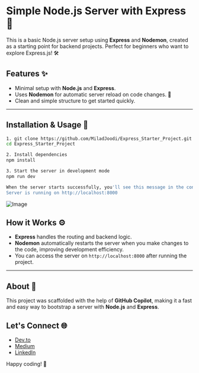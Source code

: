 # Simple Node.js Server with Express 🚀

This is a basic Node.js server setup using **Express** and **Nodemon**, created as a starting point for backend projects. Perfect for beginners who want to explore Express.js! 🛠️

## Features ✨

- Minimal setup with **Node.js** and **Express**.
- Uses **Nodemon** for automatic server reload on code changes. 🔄
- Clean and simple structure to get started quickly.

---

## Installation & Usage 📝

```bash
1. git clone https://github.com/MiladJoodi/Express_Starter_Project.git
cd Express_Starter_Project

2. Install dependencies
npm install

3. Start the server in development mode
npm run dev

When the server starts successfully, you'll see this message in the console:
Server is running on http://localhost:8000
```
![Image](https://s32.picofile.com/file/8481043392/087.png)

## How it Works ⚙️

- **Express** handles the routing and backend logic.  
- **Nodemon** automatically restarts the server when you make changes to the code, improving development efficiency.  
- You can access the server on `http://localhost:8000` after running the project.

---

## About 🤖

This project was scaffolded with the help of **GitHub Copilot**, making it a fast and easy way to bootstrap a server with **Node.js** and **Express**.  


## Let's Connect 🌐

- [Dev.to](https://dev.to/Joodi)
- [Medium](https://medium.com/@Joodi)  
- [LinkedIn](https://www.linkedin.com/in/MiladJoodi)  

Happy coding! 🎉


